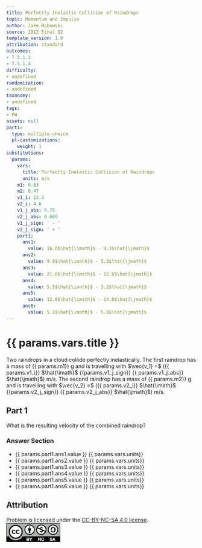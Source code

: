 ```yaml
---
title: Perfectly Inelastic Collision of Raindrops
topic: Momentum and Impulse
author: Jake Bobowski
source: 2012 Final Q2
template_version: 1.0
attribution: standard
outcomes:
- 7.5.1.3
- 7.5.1.4
difficulty:
- undefined
randomization:
- undefined
taxonomy:
- undefined
tags:
- PW
assets: null
part1:
  type: multiple-choice
  pl-customizations:
    weight: 1
substitutions:
  params:
    vars:
      title: Perfectly Inelastic Collision of Raindrops
      units: m/s
    m1: 0.63
    m2: 0.47
    v1_i: 12.3
    v2_i: 4.6
    v1_j_abs: 9.75
    v2_j_abs: 0.669
    v1_j_sign: ' - '
    v2_j_sign: ' + '
    part1:
      ans1:
        value: 16.0$\hat{\imath}$ - 9.3$\hat{\jmath}$
      ans2:
        value: 9.0$\hat{\imath}$ - 5.3$\hat{\jmath}$
      ans3:
        value: 21.0$\hat{\imath}$ - 12.0$\hat{\jmath}$
      ans4:
        value: 5.5$\hat{\imath}$ - 3.2$\hat{\jmath}$
      ans5:
        value: 12.0$\hat{\imath}$ - 14.0$\hat{\jmath}$
      ans6:
        value: 5.1$\hat{\imath}$ - 5.9$\hat{\jmath}$
---
```

# {{ params.vars.title }}
Two raindrops in a cloud collide perfectly inelastically. The first raindrop has a mass of {{ params.m1}} g and is travelling with $\vec{v_1} =$ ({{ params.v1_i}} $\hat{\imath}$ {{params.v1_j_sign}} {{ params.v1_j_abs}} $\hat{\jmath}$) m/s.
The second raindrop has a mass of {{ params.m2}} g and is travelling with $\vec{v_2} =$ ({{ params.v2_i}} $\hat{\imath}$ {{params.v2_j_sign}} {{ params.v2_j_abs}} $\hat{\jmath}$) m/s.

## Part 1

What is the resulting velocity of the combined raindrop?

### Answer Section

- {{ params.part1.ans1.value }} {{ params.vars.units}}
- {{ params.part1.ans2.value }} {{ params.vars.units}}
- {{ params.part1.ans3.value }} {{ params.vars.units}}
- {{ params.part1.ans4.value }} {{ params.vars.units}}
- {{ params.part1.ans5.value }} {{ params.vars.units}}
- {{ params.part1.ans6.value }} {{ params.vars.units}}

## Attribution

Problem is licensed under the [CC-BY-NC-SA 4.0 license](https://creativecommons.org/licenses/by-nc-sa/4.0/).<br> ![The Creative Commons 4.0 license requiring attribution-BY, non-commercial-NC, and share-alike-SA license.](https://raw.githubusercontent.com/firasm/bits/master/by-nc-sa.png)